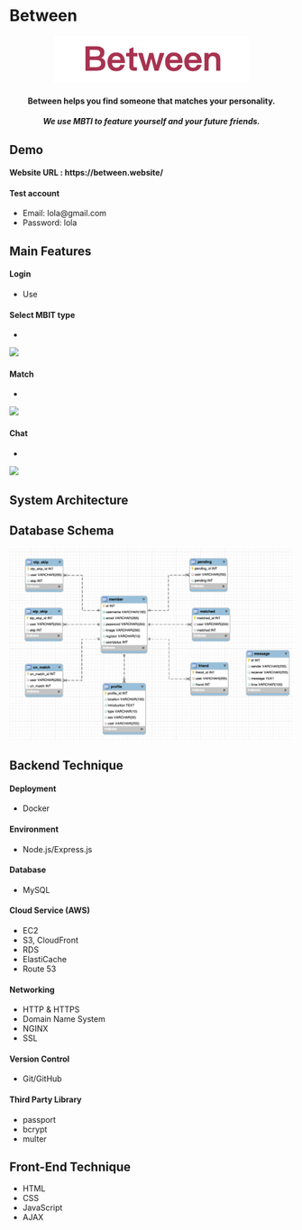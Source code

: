 # Between

<div align="center">
  <a href="https://between.website/">
    <img src="public/img/logo.png"/>
  </a>
  <h4>Between helps you find someone that matches your personality.</h4>
  <h5>We use MBTI to feature yourself and your future friends.</h5>
</div>

## Demo
<div>
  <h4>Website URL : https://between.website/<h4>
  <h4>Test account</h4>
  <ul>
    <li>Email: lola@gmail.com</li>
    <li>Password: lola</li>
  </ul>  
</div>
    
## Main Features
#### Login
- Use 

#### Select MBIT type
- 
<img src="public/img/member.gif"/>    
    
#### Match
- 
<img src="public/img/match.gif"/>
    
#### Chat
- 
<img src="public/img/chat.gif"/>      

## System Architecture
    
## Database Schema
<img src="public/img/schema.png"/>
    
## Backend Technique
#### Deployment
- Docker

#### Environment
- Node.js/Express.js

#### Database
- MySQL

#### Cloud Service (AWS)
- EC2
- S3, CloudFront
- RDS
- ElastiCache
- Route 53

#### Networking
- HTTP & HTTPS
- Domain Name System
- NGINX
- SSL

#### Version Control
- Git/GitHub

#### Third Party Library 
- passport
- bcrypt
- multer

## Front-End Technique
- HTML
- CSS
- JavaScript
- AJAX
